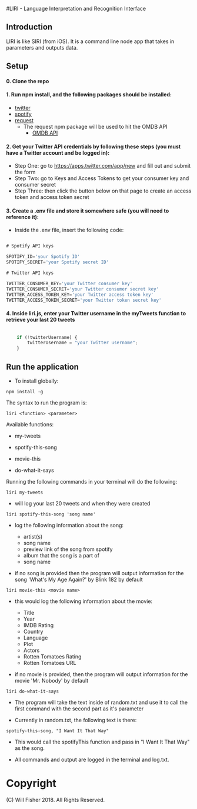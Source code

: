 #LIRI - Language Interpretation and Recognition Interface

## Introduction
LIRI is like SIRI (from iOS).  It is a command line node app that takes in parameters and outputs data.

## Setup
#### 0. Clone the repo

#### 1. Run npm install, and the following packages should be installed:

* [twitter](https://www.npmjs.com/package/twitter)
* [spotify](https://www.npmjs.com/package/spotify)
* [request](https://www.npmjs.com/package/request)
	* The request npm package will be used to hit the OMDB API
		* [OMDB API](http://www.omdbapi.com)

#### 2. Get your Twitter API credentials by following these steps (you must have a Twitter account and be logged in):

* Step One: go to https://apps.twitter.com/app/new and fill out and submit the form
* Step Two: go to Keys and Access Tokens to get your consumer key and consumer secret
* Step Three: then click the button below on that page to create an access token and access token secret

#### 3. Create a .env file and store it somewhere safe (you will need to reference it):

* Inside the .env file, insert the following code:

``` JavaScript

# Spotify API keys

SPOTIFY_ID='your Spotify ID'
SPOTIFY_SECRET='your Spotify secret ID'

# Twitter API keys

TWITTER_CONSUMER_KEY='your Twitter consumer key'
TWITTER_CONSUMER_SECRET='your Twitter consumer secret key'
TWITTER_ACCESS_TOKEN_KEY='your Twitter access token key'
TWITTER_ACCESS_TOKEN_SECRET='your Twitter token secret key'

```
#### 4. Inside liri.js, enter your Twitter username in the myTweets function to retrieve your last 20 tweets

``` JavaScript

    if (!twitterUsername) {
        twitterUsername = "your Twitter username";
    }

```

## Run the application
* To install globally:
```
npm install -g
```
The syntax to run the program is:
```
liri <function> <parameter>
```

Available functions:
* my-tweets

* spotify-this-song

* movie-this

* do-what-it-says

Running the following commands in your terminal will do the following:

```
liri my-tweets
```
* will log your last 20 tweets and when they were created

```
liri spotify-this-song 'song name'
```

* log the following information about the song:

	* artist(s)
	* song name
	* preview link of the song from spotify
	* album that the song is a part of
	* song name

* if no song is provided then the program will output information for the song 'What's My Age Again?' by Blink 182 by default

```
liri movie-this <movie name>
```

* this would log the following information about the movie:

	* Title
	* Year
	* IMDB Rating
	* Country
	* Language
	* Plot
	* Actors
	* Rotten Tomatoes Rating
	* Rotten Tomatoes URL

* if no movie is provided, then the program will output information for the movie 'Mr. Nobody' by default

```
liri do-what-it-says
```

* The program will take the text inside of random.txt and use it to call the first command with the second part as it's parameter

* Currently in random.txt, the following text is there:

```
spotify-this-song, "I Want It That Way"
```

* This would call the spotifyThis function and pass in "I Want It That Way" as the song.

* All commands and output are logged in the terminal and log.txt.

# Copyright
(C) Will Fisher 2018. All Rights Reserved.
